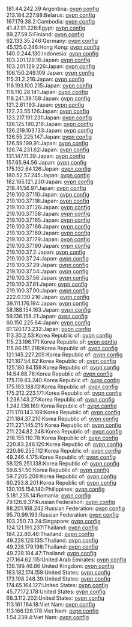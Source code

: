 181.44.242.39:Argentina: [ovpn config](vpn/181_44_242_39.ovpn)  
213.184.227.88:Belarus: [ovpn config](vpn/213_184_227_88.ovpn)  
167.179.38.2:Cambodia: [ovpn config](vpn/167_179_38_2.ovpn)  
41.47.91.226:Egypt: [ovpn config](vpn/41_47_91_226.ovpn)  
89.27.59.5:Finland: [ovpn config](vpn/89_27_59_5.ovpn)  
62.133.35.246:Germany: [ovpn config](vpn/62_133_35_246.ovpn)  
45.125.0.246:Hong Kong: [ovpn config](vpn/45_125_0_246.ovpn)  
140.0.244.130:Indonesia: [ovpn config](vpn/140_0_244_130.ovpn)  
103.201.129.18:Japan: [ovpn config](vpn/103_201_129_18.ovpn)  
103.201.129.226:Japan: [ovpn config](vpn/103_201_129_226.ovpn)  
106.150.249.109:Japan: [ovpn config](vpn/106_150_249_109.ovpn)  
115.31.2.216:Japan: [ovpn config](vpn/115_31_2_216.ovpn)  
116.193.100.215:Japan: [ovpn config](vpn/116_193_100_215.ovpn)  
118.110.28.141:Japan: [ovpn config](vpn/118_110_28_141.ovpn)  
118.241.39.158:Japan: [ovpn config](vpn/118_241_39_158.ovpn)  
121.2.61.193:Japan: [ovpn config](vpn/121_2_61_193.ovpn)  
122.23.55.126:Japan: [ovpn config](vpn/122_23_55_126.ovpn)  
123.217.191.231:Japan: [ovpn config](vpn/123_217_191_231.ovpn)  
126.125.190.216:Japan: [ovpn config](vpn/126_125_190_216.ovpn)  
126.219.103.133:Japan: [ovpn config](vpn/126_219_103_133.ovpn)  
126.55.225.147:Japan: [ovpn config](vpn/126_55_225_147.ovpn)  
126.59.199.91:Japan: [ovpn config](vpn/126_59_199_91.ovpn)  
126.74.231.62:Japan: [ovpn config](vpn/126_74_231_62.ovpn)  
131.147.11.39:Japan: [ovpn config](vpn/131_147_11_39.ovpn)  
157.65.94.56:Japan: [ovpn config](vpn/157_65_94_56.ovpn)  
175.132.64.126:Japan: [ovpn config](vpn/175_132_64_126.ovpn)  
180.52.57.245:Japan: [ovpn config](vpn/180_52_57_245.ovpn)  
182.165.121.230:Japan: [ovpn config](vpn/182_165_121_230.ovpn)  
218.41.56.97:Japan: [ovpn config](vpn/218_41_56_97.ovpn)  
219.100.37.110:Japan: [ovpn config](vpn/219_100_37_110.ovpn)  
219.100.37.118:Japan: [ovpn config](vpn/219_100_37_118.ovpn)  
219.100.37.126:Japan: [ovpn config](vpn/219_100_37_126.ovpn)  
219.100.37.158:Japan: [ovpn config](vpn/219_100_37_158.ovpn)  
219.100.37.165:Japan: [ovpn config](vpn/219_100_37_165.ovpn)  
219.100.37.166:Japan: [ovpn config](vpn/219_100_37_166.ovpn)  
219.100.37.169:Japan: [ovpn config](vpn/219_100_37_169.ovpn)  
219.100.37.179:Japan: [ovpn config](vpn/219_100_37_179.ovpn)  
219.100.37.190:Japan: [ovpn config](vpn/219_100_37_190.ovpn)  
219.100.37.2:Japan: [ovpn config](vpn/219_100_37_2.ovpn)  
219.100.37.24:Japan: [ovpn config](vpn/219_100_37_24.ovpn)  
219.100.37.29:Japan: [ovpn config](vpn/219_100_37_29.ovpn)  
219.100.37.54:Japan: [ovpn config](vpn/219_100_37_54.ovpn)  
219.100.37.56:Japan: [ovpn config](vpn/219_100_37_56.ovpn)  
219.100.37.81:Japan: [ovpn config](vpn/219_100_37_81.ovpn)  
219.100.37.90:Japan: [ovpn config](vpn/219_100_37_90.ovpn)  
222.0.130.216:Japan: [ovpn config](vpn/222_0_130_216.ovpn)  
39.111.176.194:Japan: [ovpn config](vpn/39_111_176_194.ovpn)  
58.188.154.163:Japan: [ovpn config](vpn/58_188_154_163.ovpn)  
59.136.158.21:Japan: [ovpn config](vpn/59_136_158_21.ovpn)  
60.150.225.64:Japan: [ovpn config](vpn/60_150_225_64.ovpn)  
61.120.173.232:Japan: [ovpn config](vpn/61_120_173_232.ovpn)  
113.30.2.53:Korea Republic of: [ovpn config](vpn/113_30_2_53.ovpn)  
115.23.196.171:Korea Republic of: [ovpn config](vpn/115_23_196_171.ovpn)  
115.86.151.218:Korea Republic of: [ovpn config](vpn/115_86_151_218.ovpn)  
121.145.227.205:Korea Republic of: [ovpn config](vpn/121_145_227_205.ovpn)  
121.167.54.82:Korea Republic of: [ovpn config](vpn/121_167_54_82.ovpn)  
125.180.84.159:Korea Republic of: [ovpn config](vpn/125_180_84_159.ovpn)  
14.54.68.76:Korea Republic of: [ovpn config](vpn/14_54_68_76.ovpn)  
175.119.83.240:Korea Republic of: [ovpn config](vpn/175_119_83_240.ovpn)  
175.193.188.13:Korea Republic of: [ovpn config](vpn/175_193_188_13.ovpn)  
175.212.223.171:Korea Republic of: [ovpn config](vpn/175_212_223_171.ovpn)  
1.238.143.27:Korea Republic of: [ovpn config](vpn/1_238_143_27.ovpn)  
1.242.136.169:Korea Republic of: [ovpn config](vpn/1_242_136_169.ovpn)  
211.170.143.189:Korea Republic of: [ovpn config](vpn/211_170_143_189.ovpn)  
211.184.37.210:Korea Republic of: [ovpn config](vpn/211_184_37_210.ovpn)  
211.221.145.215:Korea Republic of: [ovpn config](vpn/211_221_145_215.ovpn)  
211.224.82.248:Korea Republic of: [ovpn config](vpn/211_224_82_248.ovpn)  
218.155.110.78:Korea Republic of: [ovpn config](vpn/218_155_110_78.ovpn)  
220.83.246.120:Korea Republic of: [ovpn config](vpn/220_83_246_120.ovpn)  
220.86.255.112:Korea Republic of: [ovpn config](vpn/220_86_255_112.ovpn)  
49.246.4.175:Korea Republic of: [ovpn config](vpn/49_246_4_175.ovpn)  
58.125.251.138:Korea Republic of: [ovpn config](vpn/58_125_251_138.ovpn)  
59.6.51.50:Korea Republic of: [ovpn config](vpn/59_6_51_50.ovpn)  
59.7.205.209:Korea Republic of: [ovpn config](vpn/59_7_205_209.ovpn)  
60.253.8.201:Korea Republic of: [ovpn config](vpn/60_253_8_201.ovpn)  
130.105.154.140:Philippines: [ovpn config](vpn/130_105_154_140.ovpn)  
5.181.235.14:Romania: [ovpn config](vpn/5_181_235_14.ovpn)  
79.126.9.37:Russian Federation: [ovpn config](vpn/79_126_9_37.ovpn)  
88.201.168.242:Russian Federation: [ovpn config](vpn/88_201_168_242.ovpn)  
95.70.99.193:Russian Federation: [ovpn config](vpn/95_70_99_193.ovpn)  
103.250.73.24:Singapore: [ovpn config](vpn/103_250_73_24.ovpn)  
124.121.191.237:Thailand: [ovpn config](vpn/124_121_191_237.ovpn)  
184.22.80.46:Thailand: [ovpn config](vpn/184_22_80_46.ovpn)  
49.228.126.135:Thailand: [ovpn config](vpn/49_228_126_135.ovpn)  
49.228.179.198:Thailand: [ovpn config](vpn/49_228_179_198.ovpn)  
49.228.184.47:Thailand: [ovpn config](vpn/49_228_184_47.ovpn)  
217.164.62.115:United Arab Emirates: [ovpn config](vpn/217_164_62_115.ovpn)  
138.199.46.86:United Kingdom: [ovpn config](vpn/138_199_46_86.ovpn)  
163.182.174.159:United States: [ovpn config](vpn/163_182_174_159.ovpn)  
173.198.248.39:United States: [ovpn config](vpn/173_198_248_39.ovpn)  
174.65.164.127:United States: [ovpn config](vpn/174_65_164_127.ovpn)  
45.77.172.178:United States: [ovpn config](vpn/45_77_172_178.ovpn)  
68.3.112.202:United States: [ovpn config](vpn/68_3_112_202.ovpn)  
113.161.164.18:Viet Nam: [ovpn config](vpn/113_161_164_18.ovpn)  
113.166.128.178:Viet Nam: [ovpn config](vpn/113_166_128_178.ovpn)  
1.54.239.4:Viet Nam: [ovpn config](vpn/1_54_239_4.ovpn)  
